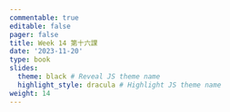 ```yaml
---
commentable: true
editable: false
pager: false
title: Week 14 第十六課
date: '2023-11-20'
type: book
slides:
  theme: black # Reveal JS theme name
  highlight_style: dracula # Highlight JS theme name
weight: 14
---
```

